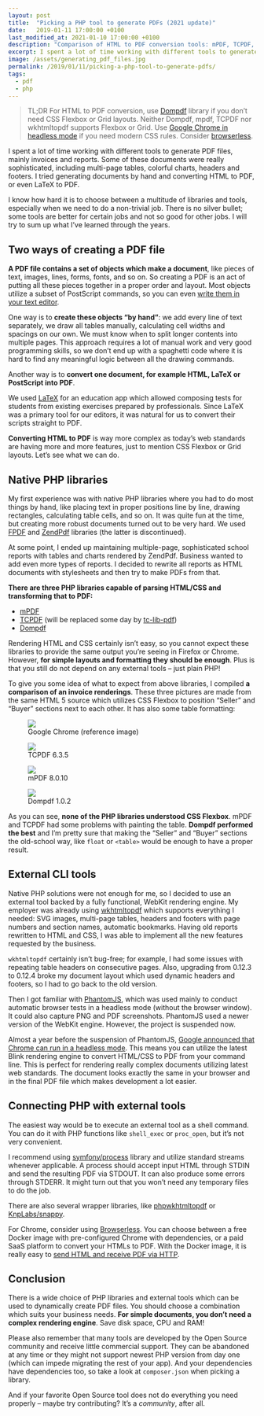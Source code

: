 ```yaml
---
layout: post
title:  "Picking a PHP tool to generate PDFs (2021 update)"
date:   2019-01-11 17:00:00 +0100
last_modified_at: 2021-01-10 17:00:00 +0100
description: "Comparison of HTML to PDF conversion tools: mPDF, TCPDF, Dompdf, wkhtmltopdf and Headless Chrome."
excerpt: I spent a lot of time working with different tools to generate PDF files, mainly invoices and reports. Some of these documents were really sophisticated, including multi-page tables, colorful charts, headers and footers. I tried generating documents by hand and converting HTML to PDF, or even LaTeX to PDF.
image: /assets/generating_pdf_files.jpg
permalink: /2019/01/11/picking-a-php-tool-to-generate-pdfs/
tags:
  - pdf
  - php
---
```


> TL;DR For HTML to PDF conversion, use [Dompdf](https://github.com/dompdf/dompdf) library if you don’t need CSS Flexbox or Grid layouts. Neither Dompdf, mpdf, TCPDF nor wkhtmltopdf supports Flexbox or Grid. Use [Google Chrome in headless mode](https://developers.google.com/web/updates/2017/04/headless-chrome#create_a_pdf) if you need modern CSS rules. Consider [browserless](https://docs.browserless.io/docs/pdf.html).

I spent a lot of time working with different tools to generate PDF files, mainly invoices and reports. Some of these documents were really sophisticated, including multi-page tables, colorful charts, headers and footers. I tried generating documents by hand and converting HTML to PDF, or even LaTeX to PDF.

I know how hard it is to choose between a multitude of libraries and tools, especially when we need to do a non-trivial job. There is no silver bullet; some tools are better for certain jobs and not so good for other jobs. I will try to sum up what I’ve learned through the years.

## Two ways of creating a PDF file

**A PDF file contains a set of objects which make a document**, like pieces of text, images, lines, forms, fonts, and so on. So creating a PDF is an act of putting all these pieces together in a proper order and layout. Most objects utilize a subset of PostScript commands, so you can even [write them in your text editor](https://brendanzagaeski.appspot.com/0004.html).

One way is to **create these objects “by hand”**: we add every line of text separately, we draw all tables manually, calculating cell widths and spacings on our own. We must know when to split longer contents into multiple pages. This approach requires a lot of manual work and very good programming skills, so we don’t end up with a spaghetti code where it is hard to find any meaningful logic between all the drawing commands.

Another way is to **convert one document, for example HTML, LaTeX or PostScript into PDF**.

We used [LaTeX](https://www.latex-project.org/) for an education app which allowed composing tests for students from existing exercises prepared by professionals. Since LaTeX was a primary tool for our editors, it was natural for us to convert their scripts straight to PDF.

**Converting HTML to PDF** is way more complex as today’s web standards are having more and more features, just to mention CSS Flexbox or Grid layouts. Let’s see what we can do.

## Native PHP libraries

My first experience was with native PHP libraries where you had to do most things by hand, like placing text in proper positions line by line, drawing rectangles, calculating table cells, and so on. It was quite fun at the time, but creating more robust documents turned out to be very hard. We used [FPDF](http://www.fpdf.org/) and [ZendPdf](https://github.com/zendframework/ZendPdf) libraries (the latter is discontinued).

At some point, I ended up maintaining multiple-page, sophisticated school reports with tables and charts rendered by ZendPdf. Business wanted to add even more types of reports. I decided to rewrite all reports as HTML documents with stylesheets and then try to make PDFs from that.

**There are three PHP libraries capable of parsing HTML/CSS and transforming that to PDF:**

* [mPDF](https://github.com/mpdf/mpdf)
* [TCPDF](https://github.com/tecnickcom/TCPDF) (will be replaced some day by [tc-lib-pdf](https://github.com/tecnickcom/tc-lib-pdf))
* [Dompdf](https://github.com/dompdf/dompdf)

Rendering HTML and CSS certainly isn’t easy, so you cannot expect these libraries to provide the same output you’re seeing in Firefox or Chrome. However, **for simple layouts and formatting they should be enough**. Plus is that you still do not depend on any external tools – just plain PHP!

To give you some idea of what to expect from above libraries, I compiled **a comparison of an invoice renderings**. These three pictures are made from the same HTML 5 source which utilizes CSS Flexbox to position “Seller” and “Buyer” sections next to each other. It has also some table formatting:

<div class="pdf-screenshots">
  <figure class="image">
    <img src="/assets/invoice-chrome.png">
    <figcaption>Google Chrome (reference image)</figcaption>
  </figure>
  <figure class="image">
    <img src="/assets/invoice-tcpdf.png">
    <figcaption>TCPDF 6.3.5</figcaption>
  </figure>
  <figure class="image">
    <img src="/assets/invoice-mpdf.png">
    <figcaption>mPDF 8.0.10</figcaption>
  </figure>
  <figure class="image">
    <img src="/assets/invoice-dompdf.png">
    <figcaption>Dompdf 1.0.2</figcaption>
  </figure>
</div>

As you can see, **none of the PHP libraries understood CSS Flexbox**. mPDF and TCPDF had some problems with painting the table. **Dompdf performed the best** and I’m pretty sure that making the “Seller” and “Buyer” sections the old-school way, like `float` or `<table>` would be enough to have a proper result.

## External CLI tools

Native PHP solutions were not enough for me, so I decided to use an external tool backed by a fully functional, WebKit rendering engine. My employer was already using [wkhtmltopdf](https://wkhtmltopdf.org/) which supports everything I needed: SVG images, multi-page tables, headers and footers with page numbers and section names, automatic bookmarks. Having old reports rewritten to HTML and CSS, I was able to implement all the new features requested by the business.

`wkhtmltopdf` certainly isn’t bug-free; for example, I had some issues with repeating table headers on consecutive pages. Also, upgrading from 0.12.3 to 0.12.4 broke my document layout which used dynamic headers and footers, so I had to go back to the old version.

Then I got familiar with [PhantomJS](http://phantomjs.org/), which was used mainly to conduct automatic browser tests in a headless mode (without the browser window). It could also capture PNG and PDF screenshots. PhantomJS used a newer version of the WebKit engine. However, the project is suspended now.

Almost a year before the suspension of PhantomJS, [Google announced that Chrome can run in a headless mode](https://developers.google.com/web/updates/2017/04/headless-chrome). This means you can utilize the latest Blink rendering engine to convert HTML/CSS to PDF from your command line. This is perfect for rendering really complex documents utilizing latest web standards. The document looks exactly the same in your browser and in the final PDF file which makes development a lot easier.

## Connecting PHP with external tools

The easiest way would be to execute an external tool as a shell command. You can do it with PHP functions like `shell_exec` or `proc_open`, but it’s not very convenient.

I recommend using [symfony/process](https://symfony.com/doc/current/components/process.html) library and utilize standard streams whenever applicable. A process should accept input HTML through STDIN and send the resulting PDF via STDOUT. It can also produce some errors through STDERR. It might turn out that you won’t need any temporary files to do the job.

There are also several wrapper libraries, like [phpwkhtmltopdf](https://github.com/mikehaertl/phpwkhtmltopdf) or [KnpLabs/snappy](https://github.com/KnpLabs/snappy).

For Chrome, consider using [Browserless](https://www.browserless.io/). You can choose between a free Docker image with pre-configured Chrome with dependencies, or a paid SaaS platform to convert your HTMLs to PDF. With the Docker image, it is really easy to [send HTML and receive PDF via HTTP](https://docs.browserless.io/docs/pdf.html).

## Conclusion

There is a wide choice of PHP libraries and external tools which can be used to dynamically create PDF files. You should choose a combination which suits your business needs. **For simple documents, you don’t need a complex rendering engine**. Save disk space, CPU and RAM!

Please also remember that many tools are developed by the Open Source community and receive little commercial support. They can be abandoned at any time or they might not support newest PHP version from day one (which can impede migrating the rest of your app). And your dependencies have dependencies too, so take a look at `composer.json` when picking a library.

And if your favorite Open Source tool does not do everything you need properly – maybe try contributing? It’s a *community*, after all.
